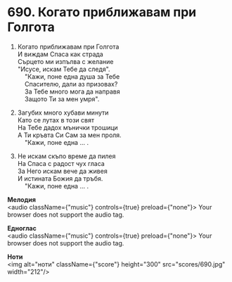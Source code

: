 # 690. Когато приближавам при Голгота  

1. Когато приближавам при Голгота  
И виждам Спаса как страда  
Сърцето ми изпълва с желание  
"Исусе, искам Тебе да следя".  
    "Кажи, поне една душа за Тебе  
    Спасителю, дали аз призовах?  
    За Тебе много мога да направя  
    Защото Ти за мен умря".  

2. Загубих много хубави минути  
Като се лутах в този свят  
На Тебе дадох мънички трошици  
А Ти кръвта Си Сам за мен проля.  
    "Кажи, поне една ... .  

3. Не искам скъпо време да пилея  
На Спаса с радост чух гласа  
За Него искам вече да живея  
И истината Божия да тръбя.  
    "Кажи, поне една ... .  

__Мелодия__  
<audio className={"music"} controls={true} preload={"none"}><source src="mp3/690.mp3" type="audio/mpeg"/>
Your browser does not support the audio tag.
</audio>  

__Едноглас__  
<audio className={"music"} controls={true} preload={"none"}><source src="transp/690.mp3" type="audio/mpeg"/>
Your browser does not support the audio tag.
</audio>  

__Ноти__  
<img alt="ноти" className={"score"} height="300" src="scores/690.jpg" width="212"/>
